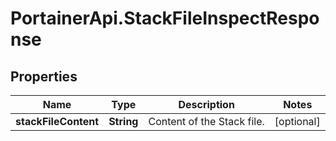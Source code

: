 # PortainerApi.StackFileInspectResponse

## Properties
Name | Type | Description | Notes
------------ | ------------- | ------------- | -------------
**stackFileContent** | **String** | Content of the Stack file. | [optional] 


